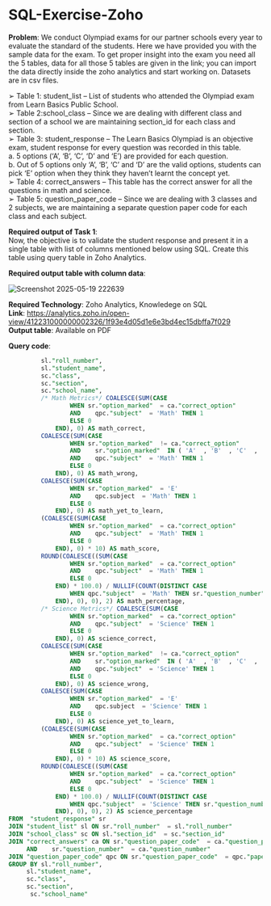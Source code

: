 # SQL-Exercise-Zoho

**Problem**: We conduct Olympiad exams for our partner schools every year to evaluate the standard of the students. Here we have provided you with the sample data for the exam. To get proper insight into the exam you need all the 5 tables, data for all those 5 tables are given in the link; you can import the data directly inside the zoho analytics and start working on. Datasets are in csv files. </br>

➢ Table 1: student_list – List of students who attended the Olympiad exam from Learn Basics Public School. </br>
➢ Table 2:school_class – Since we are dealing with different class and section of a school we are maintaining section_id for each class and section. </br>
➢ Table 3: student_response – The Learn Basics Olympiad is an objective exam, student response for every question was recorded in this table. </br>
a. 5 options (‘A’, ‘B’, ‘C’, ‘D’ and ‘E’) are provided for each question. </br>
b. Out of 5 options only ‘A’, ‘B’, ‘C’ and ‘D’ are the valid options, students can pick ‘E’ option when they think they haven’t learnt the concept yet. </br>
➢ Table 4: correct_answers – This table has the correct answer for all the questions in math and science. </br>
➢ Table 5: question_paper_code – Since we are dealing with 3 classes and 2 subjects, we are maintaining a separate question paper code for each class and each subject. </br>

**Required output of Task 1**: </br>
Now, the objective is to validate the student response and present it in a single table with list of columns mentioned below using SQL. Create this table using query table in Zoho Analytics. </br>

**Required output table with column data**: </br>

![Screenshot 2025-05-19 222639](https://github.com/user-attachments/assets/64c394a5-42bb-43fa-a72b-f2c2aa48b020) </br>

**Required Technology**: Zoho Analytics, Knowledege on SQL </br>
**Link**: https://analytics.zoho.in/open-view/412231000000002326/1f93e4d05d1e6e3bd4ec15dbffa7f029 </br>
**Output table**: Available on PDF </br>

**Query code**: </br>
```sql SELECT
		 sl."roll_number",
		 sl."student_name",
		 sc."class",
		 sc."section",
		 sc."school_name",
		 /* Math Metrics*/ COALESCE(SUM(CASE
				 WHEN sr."option_marked"  = ca."correct_option"
				 AND	qpc."subject"  = 'Math' THEN 1
				 ELSE 0
			 END), 0) AS math_correct,
		 COALESCE(SUM(CASE
				 WHEN sr."option_marked"  != ca."correct_option"
				 AND	sr."option_marked"  IN ( 'A'  , 'B'  , 'C'  , 'D'  )
				 AND	qpc."subject"  = 'Math' THEN 1
				 ELSE 0
			 END), 0) AS math_wrong,
		 COALESCE(SUM(CASE
				 WHEN sr."option_marked"  = 'E'
				 AND	qpc.subject  = 'Math' THEN 1
				 ELSE 0
			 END), 0) AS math_yet_to_learn,
		 (COALESCE(SUM(CASE
				 WHEN sr."option_marked"  = ca."correct_option"
				 AND	qpc."subject"  = 'Math' THEN 1
				 ELSE 0
			 END), 0) * 10) AS math_score,
		 ROUND(COALESCE((SUM(CASE
				 WHEN sr."option_marked"  = ca."correct_option"
				 AND	qpc."subject"  = 'Math' THEN 1
				 ELSE 0
			 END) * 100.0) / NULLIF(COUNT(DISTINCT CASE
				 WHEN qpc."subject"  = 'Math' THEN sr."question_number"
			 END), 0), 0), 2) AS math_percentage,
		 /* Science Metrics*/ COALESCE(SUM(CASE
				 WHEN sr."option_marked"  = ca."correct_option"
				 AND	qpc."subject"  = 'Science' THEN 1
				 ELSE 0
			 END), 0) AS science_correct,
		 COALESCE(SUM(CASE
				 WHEN sr."option_marked"  != ca."correct_option"
				 AND	sr."option_marked"  IN ( 'A'  , 'B'  , 'C'  , 'D'  )
				 AND	qpc."subject"  = 'Science' THEN 1
				 ELSE 0
			 END), 0) AS science_wrong,
		 COALESCE(SUM(CASE
				 WHEN sr."option_marked"  = 'E'
				 AND	qpc.subject  = 'Science' THEN 1
				 ELSE 0
			 END), 0) AS science_yet_to_learn,
		 (COALESCE(SUM(CASE
				 WHEN sr."option_marked"  = ca."correct_option"
				 AND	qpc."subject"  = 'Science' THEN 1
				 ELSE 0
			 END), 0) * 10) AS science_score,
		 ROUND(COALESCE((SUM(CASE
				 WHEN sr."option_marked"  = ca."correct_option"
				 AND	qpc."subject"  = 'Science' THEN 1
				 ELSE 0
			 END) * 100.0) / NULLIF(COUNT(DISTINCT CASE
				 WHEN qpc."subject"  = 'Science' THEN sr."question_number"
			 END), 0), 0), 2) AS science_percentage
FROM  "student_response" sr
JOIN "student_list" sl ON sr."roll_number"  = sl."roll_number" 
JOIN "school_class" sc ON sl."section_id"  = sc."section_id" 
JOIN "correct_answers" ca ON sr."question_paper_code"  = ca."question_paper_code"
	 AND	sr."question_number"  = ca."question_number" 
JOIN "question_paper_code" qpc ON sr."question_paper_code"  = qpc."paper_code"  
GROUP BY sl."roll_number",
	 sl."student_name",
	 sc."class",
	 sc."section",
	  sc."school_name" 

   
